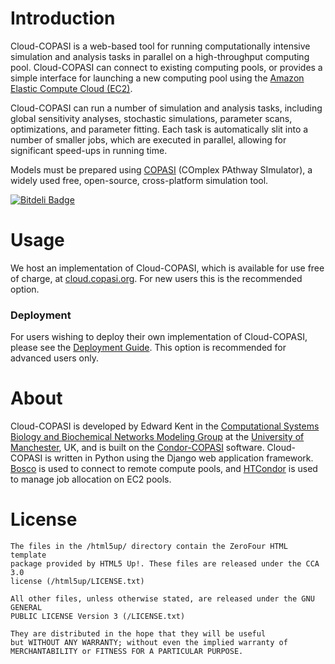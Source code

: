 # Introduction


Cloud-COPASI is a web-based tool for running computationally intensive simulation and analysis tasks in parallel on a high-throughput computing pool. Cloud-COPASI can connect to existing computing pools, or provides a simple interface for launching a new computing pool using the [Amazon Elastic Compute Cloud (EC2)](http://aws.amazon.com).

Cloud-COPASI can run a number of simulation and analysis tasks, including global sensitivity analyses, stochastic simulations, parameter scans, optimizations, and parameter fitting. Each task is automatically slit into a number of smaller jobs, which are executed in parallel, allowing for significant speed-ups in running time.

Models must be prepared using [COPASI](http://www.copasi.org) (COmplex PAthway SImulator), a widely used free, open-source, cross-platform simulation tool.

[![Bitdeli Badge](https://d2weczhvl823v0.cloudfront.net/edkent/cloud-copasi/trend.png)](https://bitdeli.com/free "Bitdeli Badge")
# Usage
We host an implementation of Cloud-COPASI, which is available for use free of charge, at [cloud.copasi.org](http://cloud.copasi.org). For new users this is the recommended option.

### Deployment
For users wishing to deploy their own implementation of Cloud-COPASI, please see the [Deployment Guide](https://github.com/edkent/cloud-copasi/wiki/Deployment). This option is recommended for advanced users only.

# About
Cloud-COPASI is developed by Edward Kent in the [Computational Systems Biology and Biochemical Networks Modeling Group](http://www.comp-sys-bio.org) at the [University of Manchester](http://www.manchester.ac.uk), UK, and is built on the [Condor-COPASI](http://code.google.com/p/condor-copasi) software. Cloud-COPASI is written in Python using the Django web application framework. [Bosco](http://bosco.opensciencegrid.org/) is used to connect to remote compute pools, and [HTCondor](http://research.cs.wisc.edu/htcondor/) is used to manage job allocation on EC2 pools.

# License
    The files in the /html5up/ directory contain the ZeroFour HTML template
    package provided by HTML5 Up!. These files are released under the CCA 3.0
    license (/html5up/LICENSE.txt)
    
    All other files, unless otherwise stated, are released under the GNU GENERAL
    PUBLIC LICENSE Version 3 (/LICENSE.txt)
    
    They are distributed in the hope that they will be useful
    but WITHOUT ANY WARRANTY; without even the implied warranty of
    MERCHANTABILITY or FITNESS FOR A PARTICULAR PURPOSE.  
